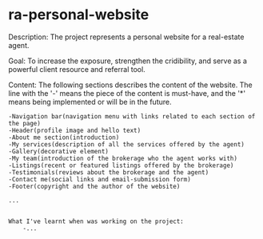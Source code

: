 # ra-personal-website

Description:
    The project represents a personal website for a real-estate agent. 

Goal:
    To increase the exposure, strengthen the cridibility, and serve as a powerful client resource and referral tool.

Content:
    The following sections describes the content of the website. The line with the '-' means the piece of the content is must-have, and the '*' means being implemented or will be in the future.
    
    -Navigation bar(navigation menu with links related to each section of the page)
    -Header(profile image and hello text)
    -About me section(introduction)
    -My services(description of all the services offered by the agent)
    -Gallery(decorative element)
    -My team(introduction of the brokerage who the agent works with)
    -Listings(recent or featured listings offered by the brokerage)
    -Testimonials(reviews about the brokerage and the agent)
    -Contact me(social links and email-submission form)
    -Footer(copyright and the author of the website)

    ...
    

    What I've learnt when was working on the project:
        -...